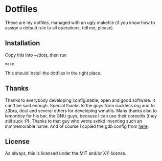 Dotfiles
========

These are my dotfiles, managed with an ugly makefile (if you know how to assign
a default rule to all operations, tell me, please).

Installation
------------

Copy this into ~/dots, then run

	make

This should install the dotfiles in the right place.

Thanks
------

Thanks to everybody developing configurable, open and good
software. It can't be said enough.
Special thanks to the guys from suckless.org and to z3bra,
dcat and several others for developing wmutils.
Many thanks also to lemonboy for his bar, the GNU guys,
because I can use their coreutils (they still suck :P).
Thanks to that guy who wrote sxhkd inventing such an
inmmemorable name. And of course I copied the gdb
config from [here](https://github.com/cyrus-and/gdb-dashboard).

License
-------

As always, this is licensed under the MIT and/or X11 license.
